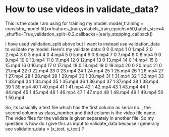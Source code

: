 
# How to use videos in validate_data?

This is the code I am using for training my model.
model_training = convlstm_model.fit(x=features_train,y=labels_train,epochs=50,batch_size=4,shuffle=True,validation_split=0.2,callbacks=[early_stopping_callback])

I have used validation_split above but I want to instead use validation_data to validate my model. Here's my validate data:
0   0   0.mp4
1   0   1.mp4
2   0   2.mp4
3   0   3.mp4
4   0   4.mp4
5   0   5.mp4
6   0   6.mp4
7   0   7.mp4
8   0   8.mp4
9   0   9.mp4
10  0   10.mp4
11  0   11.mp4
12  0   12.mp4
13  0   13.mp4
14  0   14.mp4
15  0   15.mp4
16  0   16.mp4
17  0   17.mp4
18  0   18.mp4
19  0   19.mp4
20  0   20.mp4
21  0   21.mp4
22  0   22.mp4
23  0   23.mp4
24  1   24.mp4
25  1   25.mp4
26  1   26.mp4
27  1   27.mp4
28  1   28.mp4
29  1   29.mp4
30  1   30.mp4
31  1   31.mp4
32  1   32.mp4
33  1   33.mp4
34  1   34.mp4
35  1   35.mp4
36  1   36.mp4
37  1   37.mp4
38  1   38.mp4
39  1   39.mp4
40  1   40.mp4
41  1   41.mp4
42  1   42.mp4
43  1   43.mp4
44  1   44.mp4
45  1   45.mp4
46  1   46.mp4
47  1   47.mp4
48  1   48.mp4
49  1   49.mp4
50  1   50.mp4

So, its basically a text file which has the first column as serial no. , the second column as class_number and third column is the video file name. The video files for the validate is given separately in another file.
So my question is how do I give this as input to validate_data because I generally see validation_data = (x_test, y_test) ?

        